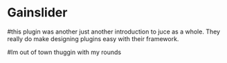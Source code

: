 # Gainslider

#this plugin was another just another introduction to juce as a whole. They really do make designing plugins easy with their framework.

#Im out of town thuggin with my rounds
